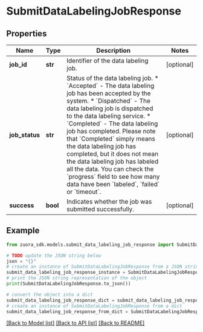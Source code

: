 # SubmitDataLabelingJobResponse


## Properties

Name | Type | Description | Notes
------------ | ------------- | ------------- | -------------
**job_id** | **str** | Identifier of the data labeling job.  | [optional] 
**job_status** | **str** | Status of the data labeling job.   * &#x60;Accepted&#x60; - The data labeling job has been accepted by the system.  * &#x60;Dispatched&#x60; - The data labeling job is dispatched to the data labeling service.  * &#x60;Completed&#x60; - The data labeling job has completed. Please note that &#x60;Completed&#x60; simply means the data labeling job has completed, but it does not mean the data labeling job has labeled all the data. You can check the &#x60;progress&#x60; field to see how many data have been &#x60;labeled&#x60;, &#x60;failed&#x60; or &#x60;timeout&#x60;. | [optional] 
**success** | **bool** | Indicates whether the job was submitted successfully.  | [optional] 

## Example

```python
from zuora_sdk.models.submit_data_labeling_job_response import SubmitDataLabelingJobResponse

# TODO update the JSON string below
json = "{}"
# create an instance of SubmitDataLabelingJobResponse from a JSON string
submit_data_labeling_job_response_instance = SubmitDataLabelingJobResponse.from_json(json)
# print the JSON string representation of the object
print(SubmitDataLabelingJobResponse.to_json())

# convert the object into a dict
submit_data_labeling_job_response_dict = submit_data_labeling_job_response_instance.to_dict()
# create an instance of SubmitDataLabelingJobResponse from a dict
submit_data_labeling_job_response_from_dict = SubmitDataLabelingJobResponse.from_dict(submit_data_labeling_job_response_dict)
```
[[Back to Model list]](../README.md#documentation-for-models) [[Back to API list]](../README.md#documentation-for-api-endpoints) [[Back to README]](../README.md)


